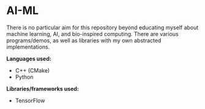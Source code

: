# AI-ML

There is no particular aim for this repository beyond educating myself about machine learning, AI, and bio-inspired computing. There are various programs/demos, as well as libraries with my own abstracted implementations.

**Languages used:**

- C++ (CMake)
- Python

**Libraries/frameworks used:**

- TensorFlow
